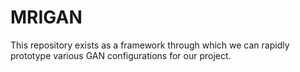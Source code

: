 # MRIGAN
This repository exists as a framework through which we can rapidly prototype
various GAN configurations for our project.